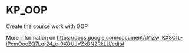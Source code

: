 # KP_OOP
Create the cource work with OOP

More information on https://docs.google.com/document/d/1Zw_KX8OfL-iPcmOoeZQ7Lqr24_e-0XOUJVZxBN2RkLU/edit#
